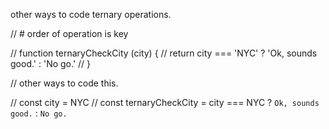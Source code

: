  other ways to code ternary operations.


//  # order of operation is key
 

// function ternaryCheckCity (city) {
//     return city === 'NYC' ? 'Ok, sounds good.' : 'No go.'
// }

//  other ways to code this.

//  const city = NYC
// const ternaryCheckCity = city === NYC ? `Ok, sounds good.` : `No go.`
